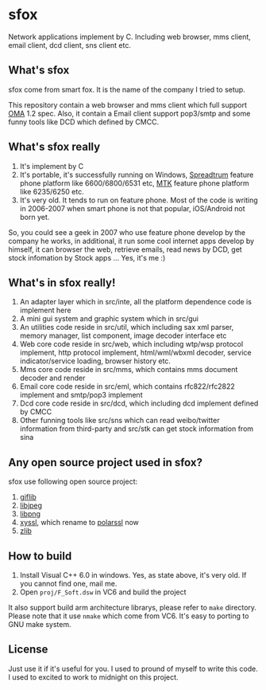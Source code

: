 sfox
====

Network applications implement by C. Including web browser, mms client, email client, dcd client, sns client etc.

## What's sfox

sfox come from smart fox. It is the name of the company I tried to setup.

This repository contain a web browser and mms client which full support [OMA][1] 1.2 spec. Also, it contain a Email client support pop3/smtp and some funny tools like DCD which defined by CMCC.

## What's sfox really

1. It's implement by C
2. It's portable, it's successfully running on Windows, [Spreadtrum][2] feature phone platform like 6600/6800/6531 etc, [MTK][3] feature phone platform like 6235/6250 etc.
3. It's very old. It tends to run on feature phone. Most of the code is writing in 2006-2007 when smart phone is not that popular, iOS/Android not born yet.

So, you could see a geek in 2007 who use feature phone develop by the company he works, in additional, it run some cool internet apps develop by himself, it can browser the web, retrieve emails, read news by DCD, get stock infomation by Stock apps ... Yes, it's me :)

## What's in sfox really!

1. An adapter layer which in src/inte, all the platform dependence code is implement here
2. A mini gui system and graphic system which in src/gui
3. An utilities code reside in src/util, which including sax xml parser, memory manager, list component, image decoder interface etc
4. Web core code reside in src/web, which including wtp/wsp protocol implement, http protocol implement, html/wml/wbxml decoder, service indicator/service loading, browser history etc.
5. Mms core code reside in src/mms, which contains mms document decoder and render
6. Email core code reside in src/eml, which contains rfc822/rfc2822 implement and smtp/pop3 implement
7. Dcd core code reside in src/dcd, which including dcd implement defined by CMCC
8. Other funning tools like src/sns which can read weibo/twitter information from third-party and src/stk can get stock information from sina

## Any open source project used in sfox?

sfox use following open source project:

1. [giflib][4]
2. [libjpeg][5]
3. [libpng][6]
4. [xyssl][7], which rename to [polarssl][8] now
5. [zlib][9]

## How to build

1. Install Visual C++ 6.0 in windows. Yes, as state above, it's very old. If you cannot find one, mail me.
2. Open `proj/F_Soft.dsw` in VC6 and build the project

It also support build arm architecture librarys, please refer to `make` directory. Please note that it use `nmake` which come from VC6. It's easy to porting to GNU make system.

## License

Just use it if it's useful for you. I used to pround of myself to write this code. I used to excited to work to midnight on this project.

[1]: http://technical.openmobilealliance.org/Technical/technical-information/specifications-for-public-comment-archive
[2]: www.spreadtrum.com.cn
[3]: http://www.mediatek.com
[4]: http://sourceforge.net/projects/giflib/
[5]: http://sourceforge.net/projects/libjpeg/
[6]: http://www.libpng.org/pub/png/libpng.html
[7]: http://xyssl.sourcearchive.com/documentation/0.9/files.html
[8]: https://polarssl.org/
[9]: http://www.zlib.net/

